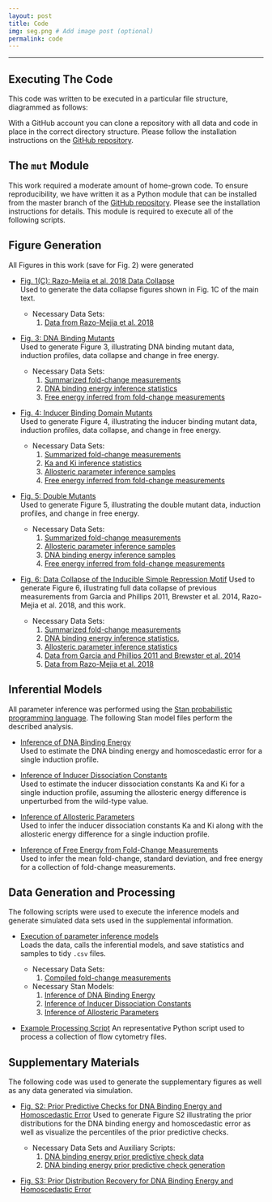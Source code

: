 ```yaml
---
layout: post
title: Code
img: seg.png # Add image post (optional)
permalink: code
---
```


---

## Executing The Code
This code was written to be executed in a particular file structure, diagrammed
as follows:

With a GitHub account you can clone a repository with all data and code in
place in the correct directory structure. Please follow the installation
instructions on the [GitHub repository](http://www.github.com/rpgroup-pboc/mwc_mutants).

## The `mut` Module
This work required a moderate amount of home-grown code. To ensure
reproducibility, we have written it as a Python module that can be installed
from the master branch of the [GitHub
repository](http://wwww.github.com/rpgroup-pboc/mwc_mutants). Please see the
installation instructions for details. This module is required to execute all of
the following scripts.

## Figure Generation
All Figures in this work (save for Fig. 2) were generated
* [Fig. 1(C): Razo-Mejia et al. 2018 Data Collapse]({{site.baseurl}}/code/Chure2019_Fig1_collapse.py)<br/>
  Used to generate the data collapse figures shown in Fig. 1C of the main text.
  + Necessary Data Sets: 
    1. [Data from Razo-Mejia et al. 2018]({{site.baseurl}}/data/RazoMejia_2018.csv)

* [Fig. 3: DNA Binding Mutants]({{site.baseurl}}/code/Chure2019_Fig3_DNA_mutants.py)<br/>
  Used to generate Figure 3, illustrating DNA binding mutant data, induction
  profiles, data collapse and change in free energy. 
  + Necessary Data Sets: 
    1. [Summarized fold-change measurements]({{site.baseurl}}/data/Chure2019_summarized_data.csv)
    2. [DNA binding energy inference statistics]({{site.baseurl}}/data/Chure2019_DNA_binding_energy_summary.csv)
    3. [Free energy inferred from fold-change measurements]({{site.baseurl}}/data/Chure2019_empirical_F_statistics.csv) 

* [Fig. 4: Inducer Binding Domain Mutants]({{site.baseurl}}/code/Chure2019_Fig4_IND_mutants.py)<br/>
  Used to generate Figure 4, illustrating the inducer binding mutant data,
  induction profiles, data collapse, and change in free energy.
  + Necessary Data Sets:
    1. [Summarized fold-change measurements]({{site.baseurl}}/data/Chure2019_summarized_data.csv)
    2. [Ka and Ki inference statistics]({{site.baseurl}}/data/Chure2019_KaKi_only_summary.csv)
    3. [Allosteric parameter inference samples]({{site.baseurl}}/data/Chure2019_KaKi_epAI_samples.csv) 
    4. [Free energy inferred from fold-change measurements]({{site.baseurl}}/data/Chure2019_empirical_F_statistics.csv) 

* [Fig. 5: Double Mutants]({{site.baseurl}}/code/Chure2019_Fig5_DBL_mutants.py)<br/>
  Used to generate Figure 5, illustrating the double mutant data, induction
  profiles, and change in free energy. 
  + Necessary Data Sets:
    1. [Summarized fold-change measurements]({{site.baseurl}}/data/Chure2019_summarized_data.csv)
    2. [Allosteric parameter inference samples]({{site.baseurl}}/data/Chure2019_KaKi_epAI_samples.csv) 
    3. [DNA binding energy inference samples]({{site.baseurl}}/data/Chure2019_DNA_binding_energy_samples.csv)
    4. [Free energy inferred from fold-change measurements]({{site.baseurl}}/data/Chure2019_empirical_F_statistics.csv) 

* [Fig. 6: Data Collapse of the Inducible Simple Repression Motif]({{site.baseurl}}/code/Chure2019_Fig6_data_collapse.py)
  Used to generate Figure 6, illustrating full data collapse of previous
  measurements from Garcia and Phillips 2011, Brewster et al. 2014, Razo-Mejia
  et al. 2018, and this work.
  + Necessary Data Sets:
    1. [Summarized fold-change measurements]({{site.baseurl}}/data/Chure2019_summarized_data.csv)
    2. [DNA binding energy inference statistics]({{site.baseurl}}/data/Chure2019_DNA_binding_energy_summary.csv),
    3. [Allosteric parameter inference statistics]({{site.baseurl}}/data/Chure2019_KaKi_epAI_samples.csv) 
    4. [Data from Garcia and Phillips 2011 and Brewster et al. 2014]({{site.baseurl}}/data/Garcia2011_Brewster2014.csv)
    5. [Data from Razo-Mejia et al. 2018]({{site.baseurl}}/data/RazoMejia_2018.csv)

## Inferential Models
All parameter inference was performed using the [Stan probabilistic programming
language](http://mc-stan.org). The following Stan model files perform the
described analysis. 

* [Inference of DNA Binding Energy]({{site.baseurl}}/code/Chure2019_DNA_binding_energy.stan)<br/>
  Used to estimate the DNA binding energy and homoscedastic error for a single
  induction profile. 

* [Inference of Inducer Dissociation Constants]({{site.baseurl}}/code/Chure2019_KaKi_only.stan)<br/>
  Used to estimate the inducer dissociation constants Ka and Ki for a single
  induction profile, assuming the allosteric energy difference is unperturbed from the wild-type value.

* [Inference of Allosteric Parameters]({{site.baseurl}}/code/Chure2019_KaKi_epAI.stan)<br/>
  Used to infer the inducer dissociation constants Ka and Ki along with the
  allosteric energy difference for a single induction profile.

* [Inference of Free Energy from Fold-Change Measurements]({{site.baseurl}}/code/Chure2019_empirical_F_inference.stan)<br/>
  Used to infer the mean fold-change, standard deviation, and free energy for a
  collection of fold-change measurements. 

## Data Generation and Processing
The following scripts were used to execute the inference models and generate
simulated data sets used in the supplemental information. 

* [Execution of parameter inference models]({{site.baseurl}}/code/Chure2019_parameter_inference.py)<br/>
  Loads the data, calls the inferential models, and save statistics and samples
  to tidy `.csv` files. 
  + Necessary Data Sets:
    1. [Compiled fold-change measurements]({{site.baseurl}}/code/Chure2019_compiled_data.csv)<br/>
  + Necessary Stan Models:
    1. [Inference of DNA Binding Energy]({{site.baseurl}}/code/Chure2019_DNA_binding_energy.stan)<br/>
    2. [Inference of Inducer Dissociation Constants]({{site.baseurl}}/code/Chure2019_KaKi_only.stan)<br/>
    3. [Inference of Allosteric Parameters]({{site.baseurl}}/code/Chure2019_KaKi_epAI.stan)<br/>

* [Example Processing Script]({{site.baseurl}}/code/Chure2019_flow_processing.py)
  An representative Python script used to process a collection of flow cytometry
  files. 

## Supplementary Materials
The following code was used to generate the supplementary figures as well as any
data generated via simulation.

* [Fig. S2: Prior Predictive Checks for DNA Binding Energy and Homoscedastic Error]({{site.baseurl}}/code/Chure2019_FigS2_epRA_prior_predictive.py)
  Used to generate Figure S2 illustrating the prior distributions for the DNA
  binding energy and homoscedastic error as well as visualize the percentiles of
  the prior predictive checks. 
  + Necessary Data Sets and Auxiliary Scripts:
    1. [DNA binding energy prior predictive check data]({{site.baseurl}}/data/Chure2019_epRA_prior_predictive.csv)
    2. [DNA binding energy prior predictive check generation]({{site.baseurl}}/code/Chure2019_epRA_prior_predictive.csv)

* [Fig. S3: Prior Distribution Recovery for DNA Binding Energy and Homoscedastic
  Error]({{site.baseurl}}/code/Chure2019_FigS3_epRA_sensitivity_parameters)